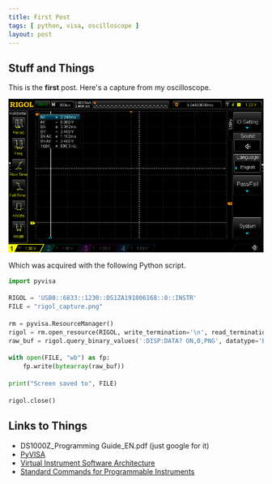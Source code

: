 ```yaml
---
title: First Post
tags: [ python, visa, oscilloscope ]
layout: post
---
```


## Stuff and Things

This is the **first** post. Here's a capture from my oscilloscope.

![](/images/rigol_capture.png)

Which was acquired with the following Python script.

```python
import pyvisa

RIGOL = 'USB0::6833::1230::DS1ZA191806168::0::INSTR'
FILE = "rigol_capture.png"

rm = pyvisa.ResourceManager()
rigol = rm.open_resource(RIGOL, write_termination='\n', read_termination='\n')
raw_buf = rigol.query_binary_values(':DISP:DATA? ON,0,PNG', datatype='B')

with open(FILE, "wb") as fp:
    fp.write(bytearray(raw_buf))

print("Screen saved to", FILE)

rigol.close()
```

## Links to Things

- DS1000Z_Programming Guide_EN.pdf (just google for it)
- [PyVISA](https://pyvisa.readthedocs.io/en/latest/)
- [Virtual Instrument Software Architecture](https://en.wikipedia.org/wiki/Virtual_instrument_software_architecture)
- [Standard Commands for Programmable Instruments](https://en.wikipedia.org/wiki/Standard_Commands_for_Programmable_Instruments)
